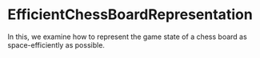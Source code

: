 # EfficientChessBoardRepresentation
In this, we examine how to represent the game state of a chess board as space-efficiently as possible.
